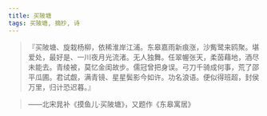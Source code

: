 ```yaml
---
title: 买陂塘
tags: 买陂塘, 摘抄, 诗
---
```


> 『买陂塘、旋栽杨柳，依稀淮岸江浦。东皋嘉雨新痕涨，沙觜鹭来鸥聚。堪爱处，最好是、一川夜月光流渚。无人独舞。任翠幄张天，柔茵藉地，酒尽未能去。青绫被，莫忆金闺故步。儒冠曾把身误。弓刀千骑成何事，荒了邵平瓜圃。君试觑，满青镜、星星鬓影今如许。功名浪语。便似得班超，封侯万里，归计恐迟暮。』

> ——北宋晁补《摸鱼儿·买陂塘》，又题作《东皋寓居》
